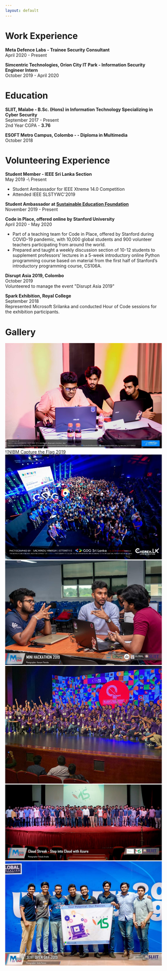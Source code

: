 ```yaml
---
layout: default
---
```


# Work Experience

**Meta Defence Labs \- Trainee Security Consultant** <br>
April 2020 \- Present

**Simcentric Technologies, Orion City IT Park \- Information Security Engineer Intern** <br>
October 2019 \- April 2020

# Education
**SLIIT, Malabe \- B.Sc. (Hons) in Information Technology Specializing in Cyber Security** <br>
September 2017 \- Present <br>
2nd Year CGPA - **3.76**

**ESOFT Metro Campus, Colombo \- - Diploma in Multimedia** <br>
October 2018

# Volunteering Experience 

**Student Member \- IEEE Sri Lanka Section** <br>
May 2019 -\ Present <br>
- Student Ambassador for IEEE Xtreme 14.0 Competition
- Attended IEEE SLSTYWC'2019 

**Student Ambassador at [Sustainable Education Foundation](https://sefglobal.org/)** <br>
November 2019 \- Present 

**Code in Place, offered online by Stanford University** <br>
April 2020 \- May 2020 <br>
- Part of a teaching team for Code in Place, offered by Stanford during COVID-19 pandemic, with 10,000 global students and 900 volunteer teachers participating from around the world. 
- Prepared and taught a weekly discussion section of 10-12 students to supplement professors’ lectures in a 5-week introductory online Python programming course based on material from the first half of Stanford’s introductory programming course, CS106A.

**Disrupt Asia 2019, Colombo** <br>
October 2019 <br>
Volunteered to manage the event "Disrupt Asia 2019"

**Spark Exhibition, Royal College** <br> 
September 2018 <br>
Represented Microsoft Srilanka and conducted Hour of Code sessions for the exhibition participants. 


# Gallery 
![NIBM Capture the Flag 2019](/assets/img/nibm.jpg)
![[NIBM Capture the Flag 2019](/assets/img/nibm_ctf_winners.jpg)
![Google Devfest 2019](/assets/img/gdg_devfest_2019.jpeg)
![Mini Hackathon 2019](/assets/img/mini_hackathon_2019.jpg)
![Disrupt Asia 2019](/assets/img/disrupt_asia_2019.jpg)
![Cloud Streak 2020](/assets/img/cloud_streak.jpg)
![SLIIT Open Day 2019](/assets/img/sliit_open_day_2019.jpg)


